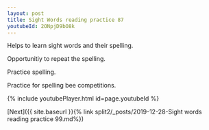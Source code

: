 ```yaml
---
layout: post
title: Sight Words reading practice 87
youtubeId: 2ONpjD9bO8k
---
```

 
 
Helps to learn sight words and their spelling.

Opportunitiy to repeat the spelling. 

Practice spelling. 
 
Practice for spelling bee competitions. 
 
{% include youtubePlayer.html id=page.youtubeId %}
 
 

[Next]({{ site.baseurl }}{% link  split2/_posts/2019-12-28-Sight words reading practice 99.md%})
 
